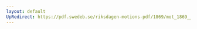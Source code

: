 ```yaml
---
layout: default
UpRedirect: https://pdf.swedeb.se/riksdagen-motions-pdf/1869/mot_1869__ak__00004/mot_1869__ak__00004_001.pdf
---
```

